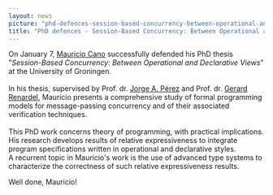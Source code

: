 ```yaml
---
layout: news
picture: "phd-defences-session-based-concurrency-between-operational-and-declarative-views.jpeg"
title: "PhD defences - Session-Based Concurrency: Between Operational and Declarative Views"
---
```


<p>On January 7, <a href="https://www.mcanog.info/">Mauricio Cano</a> successfully defended his PhD thesis &quot;<em>Session-Based Concurrency: Between Operational and Declarative Views</em>&quot; at the University of Groningen.<br />
<br />
In his thesis, supervised by Prof. dr. <a href="https://www.jperez.nl/">Jorge A. P&eacute;rez</a> and Prof. dr. <a href="https://www.rug.nl/staff/g.r.renardel.de.lavalette/">Gerard Renardel</a>, Mauricio presents a comprehensive study of formal programming models for message-passing concurrency and of their associated verification techniques.<br />
<br />
This PhD work concerns theory of programming, with practical implications. His research&nbsp;develops results of relative expressiveness to integrate program specifications written in operational and declarative styles. A&nbsp;recurrent topic in Mauricio&#39;s work is the use of advanced type systems to characterize the correctness of such relative expressiveness results.&nbsp;</p>

<p>Well done, Mauricio!</p>

		